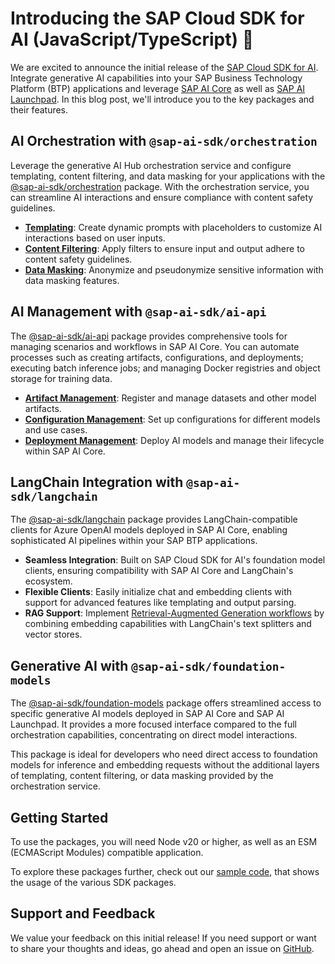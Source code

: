 # Introducing the SAP Cloud SDK for AI (JavaScript/TypeScript) 🎉

We are excited to announce the initial release of the [SAP Cloud SDK for AI](https://github.com/SAP/ai-sdk-js#readme).
Integrate generative AI capabilities into your SAP Business Technology Platform (BTP) applications and leverage [SAP AI Core](https://help.sap.com/docs/sap-ai-core/sap-ai-core-service-guide/what-is-sap-ai-core) as well as [SAP AI Launchpad](https://help.sap.com/docs/ai-launchpad/sap-ai-launchpad-user-guide/using-sap-ai-launchpad?locale=en-US).
In this blog post, we'll introduce you to the key packages and their features.

## AI Orchestration with `@sap-ai-sdk/orchestration`

Leverage the generative AI Hub orchestration service and configure templating, content filtering, and data masking for your applications with the [@sap-ai-sdk/orchestration](https://github.com/SAP/ai-sdk-js/tree/main/packages/orchestration#readme) package.
With the orchestration service, you can streamline AI interactions and ensure compliance with content safety guidelines.

- **[Templating](https://github.com/SAP/ai-sdk-js/blob/main/packages/orchestration/README.md#templating)**: Create dynamic prompts with placeholders to customize AI interactions based on user inputs.
- **[Content Filtering](https://github.com/SAP/ai-sdk-js/blob/main/packages/orchestration/README.md#content-filtering)**: Apply filters to ensure input and output adhere to content safety guidelines.
- **[Data Masking](https://github.com/SAP/ai-sdk-js/blob/main/packages/orchestration/README.md#data-masking)**: Anonymize and pseudonymize sensitive information with data masking features.

## AI Management with `@sap-ai-sdk/ai-api`

The [@sap-ai-sdk/ai-api](https://github.com/SAP/ai-sdk-js/tree/main/packages/ai-api#readme) package provides comprehensive tools for managing scenarios and workflows in SAP AI Core.
You can automate processes such as creating artifacts, configurations, and deployments; executing batch inference jobs; and managing Docker registries and object storage for training data.

- **[Artifact Management](https://github.com/SAP/ai-sdk-js/tree/main/packages/ai-api#create-an-artifact)**: Register and manage datasets and other model artifacts.
- **[Configuration Management](https://github.com/SAP/ai-sdk-js/tree/main/packages/ai-api#create-a-configuration)**: Set up configurations for different models and use cases.
- **[Deployment Management](https://github.com/SAP/ai-sdk-js/tree/main/packages/ai-api#create-a-deployment)**: Deploy AI models and manage their lifecycle within SAP AI Core.

## LangChain Integration with `@sap-ai-sdk/langchain`

The [@sap-ai-sdk/langchain](https://github.com/SAP/ai-sdk-js/tree/main/packages/langchain#readme) package provides LangChain-compatible clients for Azure OpenAI models deployed in SAP AI Core, enabling sophisticated AI pipelines within your SAP BTP applications.

- **Seamless Integration**: Built on SAP Cloud SDK for AI's foundation model clients, ensuring compatibility with SAP AI Core and LangChain's ecosystem.
- **Flexible Clients**: Easily initialize chat and embedding clients with support for advanced features like templating and output parsing.
- **RAG Support**: Implement [Retrieval-Augmented Generation workflows](https://github.com/SAP/ai-sdk-js/blob/main/sample-code/src/langchain-azure-openai.ts#L65) by combining embedding capabilities with LangChain's text splitters and vector stores.

## Generative AI with `@sap-ai-sdk/foundation-models`

The [@sap-ai-sdk/foundation-models](https://github.com/SAP/ai-sdk-js/tree/main/packages/foundation-models#readme) package offers streamlined access to specific generative AI models deployed in SAP AI Core and SAP AI Launchpad.
It provides a more focused interface compared to the full orchestration capabilities, concentrating on direct model interactions.

This package is ideal for developers who need direct access to foundation models for inference and embedding requests without the additional layers of templating, content filtering, or data masking provided by the orchestration service.

## Getting Started

To use the packages, you will need Node v20 or higher, as well as an ESM (ECMAScript Modules) compatible application.

To explore these packages further, check out our [sample code](https://github.com/SAP/ai-sdk-js/tree/main/sample-code#readme), that shows the usage of the various SDK packages.

## Support and Feedback

We value your feedback on this initial release!
If you need support or want to share your thoughts and ideas, go ahead and open an issue on [GitHub](https://github.com/SAP/ai-sdk-js/issues).
